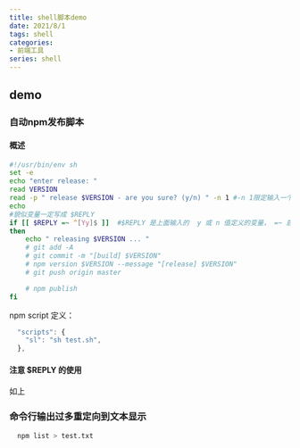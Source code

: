 ```yaml
---
title: shell脚本demo
date: 2021/8/1
tags: shell
categories: 
- 前端工具
series: shell
---
```



## demo
### 自动npm发布脚本
#### 概述
```sh
#!/usr/bin/env sh
set -e
echo "enter release: "
read VERSION
read -p " release $VERSION - are you sure? (y/n) " -n 1 #-n 1限定输入一个字符
echo 
#貌似变量一定写成 $REPLY
if [[ $REPLY =~ ^[Yy]$ ]]  #$REPLY 是上面输入的  y 或 n 值定义的变量， =~ 启用正则匹配
then
    echo " releasing $VERSION ... "
    # git add -A
    # git commit -m "[build] $VERSION"
    # npm version $VERSION --message "[release] $VERSION"
    # git push origin master

    # npm publish
fi
```
npm script 定义：

```js
  "scripts": {
    "sl": "sh test.sh",
  },
```

#### 注意 $REPLY 的使用
如上

### 命令行输出过多重定向到文本显示

```s
  npm list > test.txt
```
